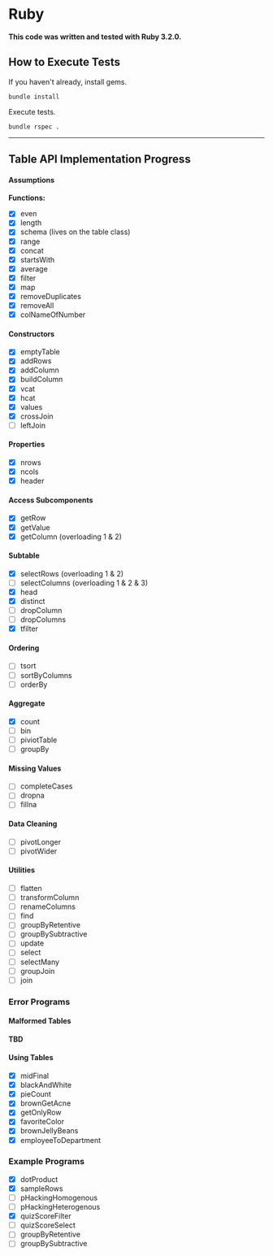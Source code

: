 # Ruby

**This code was written and tested with Ruby 3.2.0.**

## How to Execute Tests

If you haven't already, install gems.
```
bundle install
```

Execute tests.
```
bundle rspec .
```

***

## Table API Implementation Progress

#### Assumptions

**Functions:**

* [x] even
* [x] length
* [x] schema (lives on the table class)
* [x] range
* [x] concat
* [x] startsWith
* [x] average
* [x] filter
* [x] map
* [x] removeDuplicates
* [x] removeAll
* [x] colNameOfNumber

#### Constructors
* [x] emptyTable
* [x] addRows
* [x] addColumn
* [x] buildColumn
* [x] vcat
* [x] hcat
* [x] values
* [x] crossJoin
* [ ] leftJoin

#### Properties

* [x] nrows
* [x] ncols
* [x] header

#### Access Subcomponents

* [x] getRow
* [x] getValue
* [x] getColumn (overloading 1 & 2)

#### Subtable

* [x] selectRows (overloading 1 & 2)
* [ ] selectColumns (overloading 1 & 2 & 3)
* [x] head
* [x] distinct
* [ ] dropColumn
* [ ] dropColumns
* [x] tfilter

#### Ordering

* [ ] tsort
* [ ] sortByColumns
* [ ] orderBy

#### Aggregate

* [x] count
* [ ] bin
* [ ] piviotTable
* [ ] groupBy

#### Missing Values

* [ ] completeCases
* [ ] dropna
* [ ] fillna

#### Data Cleaning

* [ ] pivotLonger
* [ ] pivotWider

#### Utilities

* [ ] flatten
* [ ] transformColumn
* [ ] renameColumns
* [ ] find
* [ ] groupByRetentive
* [ ] groupBySubtractive
* [ ] update
* [ ] select
* [ ] selectMany
* [ ] groupJoin
* [ ] join

### Error Programs

#### Malformed Tables

**TBD**

#### Using Tables

* [x] midFinal
* [x] blackAndWhite
* [x] pieCount
* [x] brownGetAcne
* [x] getOnlyRow
* [x] favoriteColor
* [x] brownJellyBeans
* [x] employeeToDepartment

### Example Programs

* [x] dotProduct
* [x] sampleRows
* [ ] pHackingHomogenous
* [ ] pHackingHeterogenous
* [x] quizScoreFilter
* [ ] quizScoreSelect
* [ ] groupByRetentive
* [ ] groupBySubtractive

